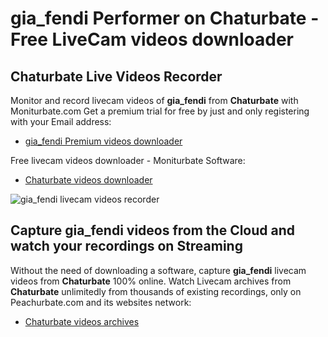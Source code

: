 # gia_fendi Performer on Chaturbate - Free LiveCam videos downloader

## Chaturbate Live Videos Recorder

Monitor and record livecam videos of **gia_fendi** from **Chaturbate** with Moniturbate.com
Get a premium trial for free by just and only registering with your Email address:
* [gia_fendi Premium videos downloader](https://moniturbate.com/request-demo-licence-key.html)

Free livecam videos downloader - Moniturbate Software:
* [Chaturbate videos downloader](https://moniturbate.com/moniturbate-download-software.html)

![gia_fendi livecam videos recorder](https://peachurnet.com/templates/moniturbate-software.png)


## Capture gia_fendi videos from the Cloud and watch your recordings on Streaming

Without the need of downloading a software, capture **gia_fendi** livecam videos from **Chaturbate** 100% online.
Watch Livecam archives from **Chaturbate** unlimitedly from thousands of existing recordings, only on Peachurbate.com and its websites network:
* [Chaturbate videos archives](https://peachurnet.com/)